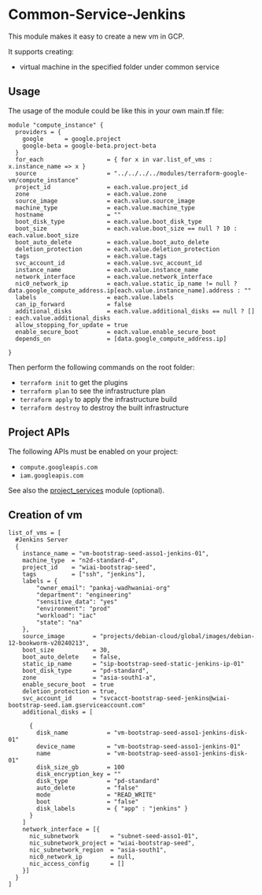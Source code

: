 # Common-Service-Jenkins

This module makes it easy to create a new vm in GCP.

It supports creating:

- virtual machine in the specified folder under common service

## Usage
 The usage of the module could be like this in your own main.tf file:

```hcl
module "compute_instance" {
  providers = {
    google      = google.project
    google-beta = google-beta.project-beta
  }
  for_each                  = { for x in var.list_of_vms : x.instance_name => x }
  source                    = "../../../../modules/terraform-google-vm/compute_instance"
  project_id                = each.value.project_id
  zone                      = each.value.zone
  source_image              = each.value.source_image
  machine_type              = each.value.machine_type
  hostname                  = ""
  boot_disk_type            = each.value.boot_disk_type
  boot_size                 = each.value.boot_size == null ? 10 : each.value.boot_size
  boot_auto_delete          = each.value.boot_auto_delete
  deletion_protection       = each.value.deletion_protection
  tags                      = each.value.tags
  svc_account_id            = each.value.svc_account_id
  instance_name             = each.value.instance_name
  network_interface         = each.value.network_interface
  nic0_network_ip           = each.value.static_ip_name != null ? data.google_compute_address.ip[each.value.instance_name].address : ""
  labels                    = each.value.labels
  can_ip_forward            = false
  additional_disks          = each.value.additional_disks == null ? [] : each.value.additional_disks
  allow_stopping_for_update = true
  enable_secure_boot        = each.value.enable_secure_boot
  depends_on                = [data.google_compute_address.ip]

}

```
Then perform the following commands on the root folder:

- `terraform init` to get the plugins
- `terraform plan` to see the infrastructure plan
- `terraform apply` to apply the infrastructure build
- `terraform destroy` to destroy the built infrastructure

<!-- BEGINNING OF PRE-COMMIT-TERRAFORM DOCS HOOK -->

## Project APIs

The following APIs must be enabled on your project:
- `compute.googleapis.com`
- `iam.googleapis.com`

See also the [project_services](modules/project_services) module (optional).

## Creation of vm
```hcl
list_of_vms = [
  #Jenkins Server
  {
    instance_name = "vm-bootstrap-seed-asso1-jenkins-01",
    machine_type  = "n2d-standard-4",
    project_id    = "wiai-bootstrap-seed",
    tags          = ["ssh", "jenkins"],
    labels = {
        "owner_email": "pankaj-wadhwaniai-org"
        "department": "engineering"
        "sensitive_data": "yes"
        "environment": "prod"
        "workload": "iac"
        "state": "na"
    },
    source_image        = "projects/debian-cloud/global/images/debian-12-bookworm-v20240213",
    boot_size           = 30,
    boot_auto_delete    = false,
    static_ip_name      = "sip-bootstrap-seed-static-jenkins-ip-01"
    boot_disk_type      = "pd-standard",
    zone                = "asia-south1-a",
    enable_secure_boot  = true
    deletion_protection = true,
    svc_account_id      = "svcacct-bootstrap-seed-jenkins@wiai-bootstrap-seed.iam.gserviceaccount.com"
    additional_disks = [

      {
        disk_name           = "vm-bootstrap-seed-asso1-jenkins-disk-01"
        device_name         = "vm-bootstrap-seed-asso1-jenkins-01"
        name                = "vm-bootstrap-seed-asso1-jenkins-disk-01"
        disk_size_gb        = 100
        disk_encryption_key = ""
        disk_type           = "pd-standard"
        auto_delete         = "false"
        mode                = "READ_WRITE"
        boot                = "false"
        disk_labels         = { "app" : "jenkins" }
      }
    ]
    network_interface = [{
      nic_subnetwork         = "subnet-seed-asso1-01",
      nic_subnetwork_project = "wiai-bootstrap-seed",
      nic_subnetwork_region  = "asia-south1",
      nic0_network_ip        = null,
      nic_access_config      = []
    }]
  }
]

```